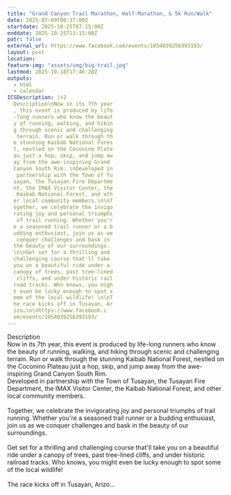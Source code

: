 ```yaml
---
title: "Grand Canyon Trail Marathon, Half-Marathon, & 5k Run/Walk"
date: 2025-07-09T00:37:00Z
startdate: 2025-10-25T07:15:00Z
enddate: 2025-10-25T13:15:00Z
patr: false
external_url: https://www.facebook.com/events/1054039256393193/
layout: post
location: 
feature-img: "assets/img/big-trail.jpg"
lastmod: 2025-10-18T17:46:28Z
outputs:
  - html
  - calendar
ICSDescription: |+2
  Description\nNow in its 7th year  , this event is produced by life  -long runners who know the beaut  y of running, walking, and hikin  g through scenic and challenging   terrain. Run or walk through th  e stunning Kaibab National Fores  t, nestled on the Coconino Plate  au just a hop, skip, and jump aw  ay from the awe-inspiring Grand   Canyon South Rim. \nDeveloped in   partnership with the Town of Tu  sayan, the Tusayan Fire Departme  nt, the IMAX Visitor Center, the   Kaibab National Forest, and oth  er local community members.\n\nT  ogether, we celebrate the invigo  rating joy and personal triumphs   of trail running. Whether you'r  e a seasoned trail runner or a b  udding enthusiast, join us as we   conquer challenges and bask in   the beauty of our surroundings.   \n\nGet set for a thrilling and   challenging course that'll take   you on a beautiful ride under a   canopy of trees, past tree-lined   cliffs, and under historic rail  road tracks. Who knows, you migh  t even be lucky enough to spot s  ome of the local wildlife! \n\nT  he race kicks off in Tusayan, Ar  izo…\n\nhttps://www.facebook.c  om/events/1054039256393193/
---
```


Description<br>
  Now in its 7th year, this event is produced by life-long runners who know the beauty of running, walking, and hiking through scenic and challenging terrain. Run or walk through the stunning Kaibab National Forest, nestled on the Coconino Plateau just a hop, skip, and jump away from the awe-inspiring Grand Canyon South Rim. <br>
  Developed in partnership with the Town of Tusayan, the Tusayan Fire Department, the IMAX Visitor Center, the Kaibab National Forest, and other local community members.<br>
  <br>
  Together, we celebrate the invigorating joy and personal triumphs of trail running. Whether you're a seasoned trail runner or a budding enthusiast, join us as we conquer challenges and bask in the beauty of our surroundings. <br>
  <br>
  Get set for a thrilling and challenging course that'll take you on a beautiful ride under a canopy of trees, past tree-lined cliffs, and under historic railroad tracks. Who knows, you might even be lucky enough to spot some of the local wildlife! <br>
  <br>
  The race kicks off in Tusayan, Arizo…<br>
  <br>
  
